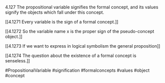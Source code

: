 4.127 The propositional variable signifies the formal concept, and its values signify the objects which fall under this concept.

[[4.1271 Every variable is the sign of a formal concept.]]

[[4.1272 So the variable name x is the proper sign of the pseudo-concept object.]]

[[4.1273 If we want to express in logical symbolism the general proposition]]

[[4.1274 The question about the existence of a formal concept is senseless.]]

#PropositionalVariable #signification #formalconcepts #values #object #concept 